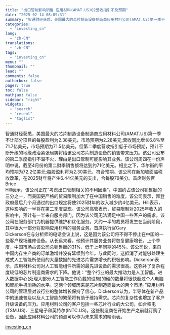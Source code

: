```yaml
---
title: "出口管制影响销售 应用材料(AMAT.US)Q2营收指引不及预期"
date: "2025-02-14 08:09:31"
summary: "智通财经获悉，美国最大的芯片制造设备制造商应用材料公司(AMAT.US)第一季不计部分项目的每股盈..."
categories:
  - "investing_cn"
lang:
  - "zh-CN"
translations:
  - "zh-CN"
tags:
  - "investing_cn"
menu: ""
thumbnail: ""
lead: ""
comments: false
authorbox: false
pager: true
toc: false
mathjax: false
sidebar: "right"
widgets:
  - "search"
  - "recent"
  - "taglist"
---
```


智通财经获悉，美国最大的芯片制造设备制造商应用材料公司(AMAT.US)第一季不计部分项目的每股盈利为2.38美元，市场预期为2.28美元;营收同比增长6.8%至71.7亿美元，市场预期为71.5亿美元。但第二季度营收指引低于市场预期，预计不断升级的地缘政治紧张局势将给该公司芯片制造设备的销售带来压力。该公司公布的第二季度指引不温不火，理由是出口管制可能影响其业务。该公司周四在一份声明中说，截至4月份的第二财季销售额将达到约71亿美元。相比之下，华尔街的平均预期为72.2亿美元;每股盈利将为2.30美元，符合预期。该公司在新加坡面临税收改革，在2025财年将产生6.44亿美元的支出，合每股79美分。首席财务官Brice   
Hill表示，该公司正在“考虑出口管制相关的不利因素”。中国约占该公司销售额的三分之一，而美国更严格的贸易限制加大了在中国销售的难度。该公司表示，拜登政府最后几个月通过的出口规定将使2025财年的收入减少约4亿美元。Hill表示，这种影响的一半将在第二季度显现。该公司高管表示，贸易限制对2025年收入的影响中，预计有一半来自服务部门，因为该公司无法满足中国一些客户的需求。该公司在服务部门为机器提供维护和优化服务。大约一半的裁员将发生在当前阶段，其中很大一部分将影响应用材料的服务业务。首席执行官Gary   
Dickerson在与分析师的电话会议上说，这是因为该公司将不得不停止在中国的一些客户现场维修设备。从长远来看，他预计其服务业务将恢复健康增长。上个季度，中国市场占该公司总销售额的31%，低于上年同期的45%。该公司说，来自中国内存生产商的订单激增并没有延续到今年。与此同时，这抵消了对能够处理生成式人工智能所使用的大量数据的先进芯片需求增长的积极影响。Dickerson表示，应用材料公司对人工智能组件所需的最先进设备的需求很高。这弥补了复杂程度较低的芯片制造商需求的下降。他说：“整个行业的最大推动力是人工智能。进入数据中心(处理大部分人工智能工作负载的设施)的硅的数量将很快超过个人电脑和智能手机消耗的水平。这两个领域历来是芯片制造商最大的两个市场。”应用材料公司的管理层对该行业的整体增长保持了信心。Dickerson认为，半导体在新产品中的迅速普及以及人工智能的繁荣将有助于维持需求。芯片的复杂性也增加了客户升级设备的压力。应用材料公司的客户包括一些芯片行业的大公司，如台积电(TSM.US)、三星电子和英特尔(INTC.US)。这些制造商在开始生产之前就订购了设备，因此应用材料公司的预测可以作为未来需求的晴雨表。

[investing_cn](https://cn.investing.com/news/stock-market-news/article-2671168)
